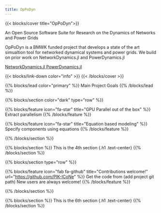 ```yaml
---
title: OpPoDyn
---
```



<!-------------------------------------- 1st Section of the page ---------------------------------------------------->

<!-- Main title of the page -->
<!-- sets the title of the section in large letters-->
{{< blocks/cover title="OpPoDyn">}}


  <!-- Long title of the Project -->
  <p class="lead mt-5"> 
    An Open Source Software Suite for Research on the Dynamics of Networks and Power Grids
  </p>

  OpPoDyn is a BMWK funded project that develops a state of the art simualtion tool for networked dynamical systems and power grids. We build on prior work on NetworkDynamics.jl and PowerDynamics.jl

  <!-- Provides the HTML Hyperlink to Github Repo -->
  <a class="btn btn-lg btn-secondary me-3 mb-4" href="https://github.com/PIK-ICoNe/NetworkDynamics.jl">
    NetworkDynamics.jl <i class="fab fa-github ms-2 "></i>
  </a>
  <a class="btn btn-lg btn-secondary me-3 mb-4" href="https://github.com/JuliaEnergy/PowerDynamics.jl">
    PowerDynamics.jl <i class="fab fa-github ms-2 "></i>
  </a>

  {{< blocks/link-down color="info" >}}
{{< /blocks/cover >}}


<!-------------------------------------- 2nd Section of the page ---------------------------------------------------->

<!-- sets the colour of the section. In this case "primary" -->
{{% blocks/lead color="primary" %}}
  Main Project Goals
{{% /blocks/lead %}}


<!-------------------------------------- 3rd Section of the page ---------------------------------------------------->

<!-- sets the colour and type of the section. In this case "dark" and "row" respectively -->
{{% blocks/section color="dark" type="row" %}}

  <!-- Feature 1 -->
  <!-- sets the icon and message that appears underneath it. In this case "fa-lightbulb" and Name of Feature" 
  respectively -->
  {{% blocks/feature icon="fa-star" title="GPU Parallel out of the box" %}}
    Extract parallelism 
  {{% /blocks/feature %}}


  <!-- Feature 2 -->
  <!-- sets the icon and message that appears underneath it. In this case "fa-lightbulb" and Name of Feature" 
  respectively -->
  {{% blocks/feature icon="fa-star" title="Equation based modeling" %}}
    Specify components using equations
  {{% /blocks/feature %}}


{{% /blocks/section %}}


<!-------------------------------------- 4th Section of the page ---------------------------------------------------->

{{% blocks/section %}}
  This is the 4th section
  {.h1 .text-center}
{{% /blocks/section %}}


<!-------------------------------------- 5th Section of the page ---------------------------------------------------->

{{% blocks/section type="row" %}}

  {{% blocks/feature icon="fab fa-github" title="Contributions welcome!"
    url="https://github.com/PIK-ICoNe" %}}
    Get the code from (add project git path)
    New users are always welcome!
  {{% /blocks/feature %}}

{{% /blocks/section %}}


<!-------------------------------------- 6th Section of the page ---------------------------------------------------->
{{% blocks/section %}}
  This is the 6th section
  {.h1 .text-center}
{{% /blocks/section %}}
